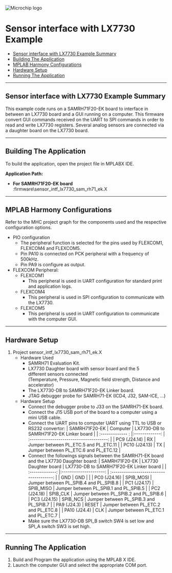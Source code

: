 
![Microchip logo](https://raw.githubusercontent.com/wiki/Microchip-MPLAB-Harmony/Microchip-MPLAB-Harmony.github.io/images/microchip_logo.png)

# Sensor interface with LX7730 Example

- [Sensor interface with LX7730 Example Summary](#sensor-interface-with-LX7730-summary)
- [Building The Application](#building-the-application)
- [MPLAB Harmony Configurations](#mplab-harmony-configurations)
- [Hardware Setup](#hardware-setup)
- [Running The Application](#running-the-application)

---

## Sensor interface with LX7730 Example Summary

This example code runs on a SAMRH71F20-EK board to interface in between an LX7730 board and a GUI running on a computer.
This firmware convert GUI commands received on the UART to SPI commands in order to read and write LX7730 registers.
Several analog sensors are connected via a daughter board on the LX7730 board.

---

## Building The Application 
To build the application, open the project file in MPLABX IDE.

**Application Path:**   
* **For SAMRH71F20-EK board** :firmware\sensor_intf_lx7730_sam_rh71_ek.X

---

## MPLAB Harmony Configurations 

Refer to the MHC project graph for the components used and the respective configuration options.

* PIO configuration
    * The peripheral function is selected for the pins used by FLEXCOM1, FLEXCOM4 and FLEXCOM5.
    * Pin PA10 is connected on PCK peripheral with a frequency of 500kHz.
    * Pin PA9 is configure as output.
* FLEXCOM Peripheral:
    * FLEXCOM1
        * This peripheral is used in UART configuration for standard print and application logs.
    * FLEXCOM4
        * This peripheral is used in SPI configuration to communicate with the LX7730.
    * FLEXCOM5
        * This peripheral is used in UART configuration to communicate with the computer GUI.

---

## Hardware Setup

1. Project sensor_intf_lx7730_sam_rh71_ek.X
    * Hardware Used
        * SAMRH71 Evaluation Kit.
        * LX7730 Daughter board with sensor board and the 5 different sensors connected (Temperature, Pressure, Magnetic field strength, Distance and
accelerator)
        * The LX7730-DB to SAMRH71F20-EK Linker board.
        * JTAG debugger probe for SAMRH71-EK (ICD4, J32, SAM-ICE, ...)
    * Hardware Setup
        * Connect the debugger probe to J33 on the SAMRH71-EK board.
        * Connect the J15 USB port of the board to a computer using a mini USB cable.
        * Connect the UART pins to computer UART using TTL to USB or RS232 convertor:
            | SAMRH71F20-EK        | Computer       |  LX7730-DB to SAMRH71F20-EK Linker board |
            | :------------- :     |:-------------: | :--------------------------------------: |
            | PC9 (J24.14)         | RX             | Jumper between PL_ETC.5 and PL_ETC.11    |
            | PC10 (J24.13)        | TX             | Jumper between PL_ETC.6 and PL_ETC.12    |
        * Connect the followings signals between the SAMRH71-EK board and the LX7730 Daughter board:
            | SAMRH71F20-EK        | LX7730 Daughter board  |  LX7730-DB to SAMRH71F20-EK Linker board |
            | :-------------:      |:---------------------: | :--------------------------------------: |
            | GND                  |   GND                  |                                          |
            | PC0 (J24.16)         |   SPIB_MOSI            | Jumper between PL_SPIB.4 and PL_SPIB.8   |
            | PC1 (J24.17)         |   SPIB_MISO            | Jumper between PL_SPIB.1 and PL_SPIB.5   |
            | PC2 (J24.18)         |   SPIB_CLK             | Jumper between PL_SPIB.2 and PL_SPIB.6   |
            | PC3 (J24.15)         |   SPIB_NCS             | Jumper between PL_SPIB.3 and PL_SPIB.7   |
            | PA9 (J24.3)          |   RESET                | Jumper between PL_ETC.2 and PL_ETC.8     |
            | PA10 (J24.4)         |   CLK                  | Jumper between PL_ETC.1 and PL_ETC.7     |
        * Make sure the LX7730-DB SPI_B switch SW4 is set low and SPI_A switch SW3 is set high.

---

## Running The Application

1. Build and Program the application using the MPLAB X IDE.
2. Launch the computer GUI and select the appropriate COM port.
